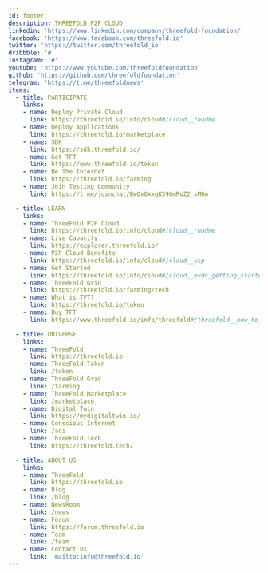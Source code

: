 ```yaml
---
id: footer
description: THREEFOLD P2P CLOUD
linkedin: 'https://www.linkedin.com/company/threefold-foundation/'
facebook: 'https://www.facebook.com/threefold.io'
twitter: 'https://twitter.com/threefold_io'
dribbble: '#'
instagram: '#'
youtube: 'https://www.youtube.com/threefoldfoundation'
github: 'https://github.com/threefoldfoundation'
telegram: 'https://t.me/threefoldnews'
items:
  - title: PARTICIPATE
    links:
    - name: Deploy Private Cloud
      link: https://threefold.io/info/cloud#/cloud__readme
    - name: Deploy Applications
      link: https://threefold.io/marketplace
    - name: SDK
      link: https://sdk.threefold.io/
    - name: Get TFT
      link: https://www.threefold.io/token
    - name: Be The Internet
      link: https://threefold.io/farming
    - name: Join Testing Community
      link: https://t.me/joinchat/BwOvOxxgK59GmRoZ2_sM0w    

  - title: LEARN
    links:
    - name: ThreeFold P2P Cloud
      link: https://threefold.io/info/cloud#/cloud__readme
    - name: Live Capacity
      link: https://explorer.threefold.io/
    - name: P2P Cloud Benefits
      link: https://threefold.io/info/cloud#/cloud__usp
    - name: Get Started
      link: https://threefold.io/info/cloud#/cloud__evdc_getting_started
    - name: ThreeFold Grid
      link: https://threefold.io/farming/tech
    - name: What is TFT?
      link: https://threefold.io/token
    - name: Buy TFT
      link: https://www.threefold.io/info/threefold#/threefold__how_to_buy_and_sell

  - title: UNIVERSE
    links:
    - name: ThreeFold
      link: https://threefold.io
    - name: ThreeFold Token
      link: /token
    - name: ThreeFold Grid
      link: /farming
    - name: ThreeFold Marketplace
      link: /marketplace
    - name: Digital Twin
      link: https://mydigitaltwin.io/
    - name: Conscious Internet
      link: /aci
    - name: ThreeFold Tech
      link: https://threefold.tech/

  - title: ABOUT US
    links:
    - name: ThreeFold
      link: https://threefold.io
    - name: Blog
      link: /blog
    - name: NewsRoom
      link: /news
    - name: Forum
      link: https://forum.threefold.io
    - name: Team
      link: /team
    - name: Contact Us
      link: 'mailto:info@threefold.io'
---
```


<!-- [Terms & Conditions](https://threefold.io/info/legal#/legal__terms_conditions_websites) | [Privacy Policy](https://threefold.io/info/legal#/legal__privacypolicy) | [Impressum]()

<br/>
&#xA9; 2021 ThreeFold P2P Cloud, All rights reserved. -->